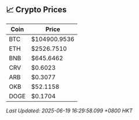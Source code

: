 ## 📈 Crypto Prices

| Coin | Price |
| ---- | ----- |
| BTC | $104900.9536 |
| ETH | $2526.7510 |
| BNB | $645.6462 |
| CRV | $0.6023 |
| ARB | $0.3077 |
| OKB | $52.1158 |
| DOGE | $0.1704 |

_Last Updated: 2025-06-19 16:29:58.099 +0800 HKT_